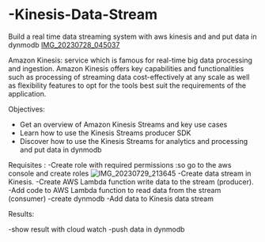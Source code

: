 # -Kinesis-Data-Stream 
 Build a real time data streaming system with aws kinesis and and put data in dynmodb 
 [IMG_20230728_045037](https://github.com/DOAAMOHAME/-Kinesis-Data-Stream/assets/75979372/7338cab7-216e-48a2-a105-b08837c4061c)

 
Amazon Kinesis: service which is famous for real-time big data processing and ingestion. Amazon Kinesis offers key capabilities and functionalities such as processing of streaming data cost-effectively at any scale as well as flexibility features to opt for the tools best suit the requirements of the application.

 Objectives:
 - Get an overview of Amazon Kinesis Streams and key use cases
 - Learn how to use the Kinesis Streams producer SDK 
 - Discover how to use the Kinesis Streams  for analytics and processing and put data in dynmodb

   
Requisites :
-Create role with required permissions :so go to the aws console  and create roles  ![IMG_20230729_213645](https://github.com/DOAAMOHAME/-Kinesis-Data-Stream/assets/75979372/2fdd39d2-f5da-4fc1-8da3-63293ed2486e) 
-Create data stream in Kinesis.
-Create AWS Lambda function write data to the stream (producer).
-Add code to AWS Lambda function to read data from the stream (consumer)
-create dynmodb
-Add data to Kinesis data stream 

Results:

-show result with cloud watch
-push data in dynmodb





